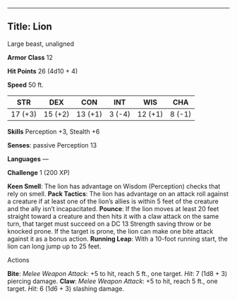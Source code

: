 -------------------------
Title: Lion
-------------------------


Large beast, unaligned

**Armor Class** 12

**Hit Points** 26 (4d10 + 4)

**Speed** 50 ft.

| STR    | DEX     | CON     | INT     | WIS     | CHA
|---------| -------- |--------- |--------- |---------| --------
| 17 (+3)   | 15 (+2)   | 13 (+1)   | 3 (-4)   | 12 (+1)   | 8 (-1)

**Skills** Perception +3, Stealth +6

**Senses**: passive Perception 13

**Languages** —

**Challenge** 1 (200 XP)


**Keen Smell**: The lion has advantage on Wisdom (Perception) checks
that rely on smell.
**Pack Tactics**: The lion has advantage on an attack roll against a
creature if at least one of the lion’s allies is within 5 feet of
the creature and the ally isn’t incapacitated.
**Pounce**: If the lion moves at least 20 feet straight toward a
creature and then hits it with a claw attack on the same turn, that
target must succeed on a DC 13 Strength saving throw or be
knocked prone. If the target is prone, the lion can make one bite
attack against it as a bonus action.
**Running Leap**: With a 10-foot running start, the lion can long
jump up to 25 feet.


Actions

**Bite**: *Melee Weapon Attack*: +5 to hit, reach 5 ft., one target.
*Hit*: 7 (1d8 + 3) piercing damage.
**Claw**: *Melee Weapon Attack*: +5 to hit, reach 5 ft., one target.
*Hit*: 6 (1d6 + 3) slashing damage.

